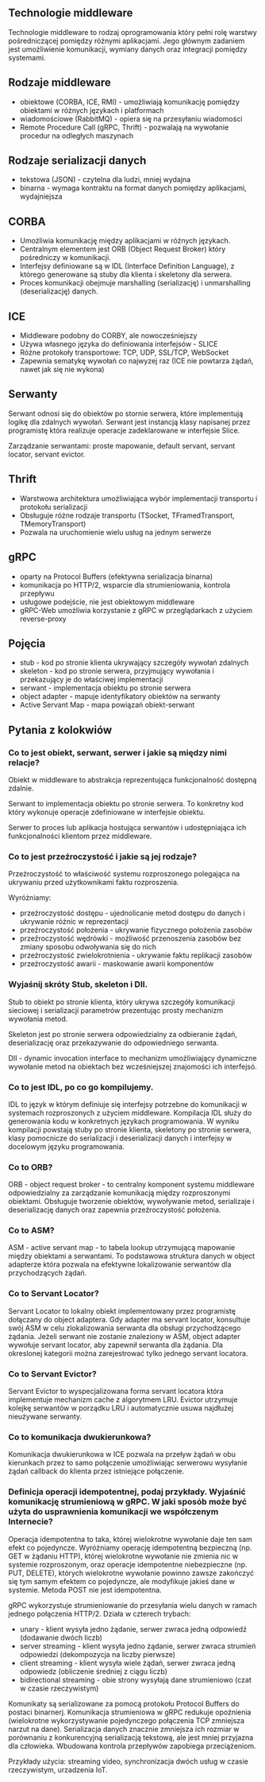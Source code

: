 ## Technologie middleware

Technologie middleware to rodzaj oprogramowania który pełni rolę warstwy pośredniczącej pomiędzy różnymi aplikacjami. Jego głównym zadaniem jest umożliwienie komunikacji, wymiany danych oraz integracji pomiędzy systemami. 

## Rodzaje middleware

- obiektowe (CORBA, ICE, RMI) - umożliwiają komunikację pomiędzy obiektami w różnych językach i platformach
- wiadomościowe (RabbitMQ) - opiera się na przesyłaniu wiadomości
- Remote Procedure Call (gRPC, Thrift) - pozwalają na wywołanie procedur na odległych maszynach

## Rodzaje serializacji danych

- tekstowa (JSON) - czytelna dla ludzi, mniej wydajna
- binarna - wymaga kontraktu na format danych pomiędzy aplikacjami, wydajniejsza

## CORBA

- Umożliwia komunikację między aplikacjami w różnych językach.
- Centralnym elementem jest ORB (Object Request Broker) który pośredniczy w komunikacji. 
- Interfejsy definiowane są w IDL (Interface Definition Language), z którego generowane są stuby dla klienta i skeletony dla serwera.
- Proces komunikacji obejmuje marshalling (serializację) i unmarshalling (deserializację) danych.

## ICE

- Middleware podobny do CORBY, ale nowocześniejszy
- Używa własnego języka do definiowania interfejsów - SLICE
- Różne protokoły transportowe: TCP, UDP, SSL/TCP, WebSocket
- Zapewnia sematykę wywołań co najwyzej raz (ICE nie powtarza żądań, nawet jak się nie wykona)

## Serwanty
Serwant odnosi się do obiektów po stornie serwera, które implementują logikę dla zdalnych wywołań. Serwant jest instancją klasy napisanej przez programistę która realizuje operacje zadeklarowane w interfejsie Slice.

Zarządzanie serwantami: proste mapowanie, default servant, servant locator, servant evictor. 

## Thrift
- Warstwowa architektura umożliwiająca wybór implementacji transportu i protokołu serializacji
- Obsługuje różne rodzaje transportu (TSocket, TFramedTransport, TMemoryTransport)
- Pozwala na uruchomienie wielu usług na jednym serwerze

## gRPC

- oparty na Protocol Buffers (efektywna serializacja binarna)
- komunikacja po HTTP/2, wsparcie dla strumieniowania, kontrola przepływu
- usługowe podejście, nie jest obiektowym middleware
- gRPC-Web umożliwia korzystanie z gRPC w przeglądarkach z użyciem reverse-proxy

## Pojęcia

- stub - kod po stronie klienta ukrywający szczegóły wywołań zdalnych
- skeleton - kod po stronie serwera, przyjmujący wywołania i przekazujący je do właściwej implementacji
- serwant - implementacja obiektu po stronie serwera
- object adapter - mapuje identyfikatory obiektów na serwanty
- Active Servant Map - mapa powiązań obiekt-serwant

## Pytania z kolokwiów

### Co to jest obiekt, serwant, serwer i jakie są między nimi relacje?

Obiekt w middleware to abstrakcja reprezentująca funkcjonalność dostępną zdalnie. 

Serwant to implementacja obiektu po stronie serwera. To konkretny kod który wykonuje operacje zdefiniowane w interfejsie obiektu.

Serwer to proces lub aplikacja hostująca serwantów i udostępniająca ich funkcjonalności klientom przez middleware.

### Co to jest przeźroczystość i jakie są jej rodzaje?

Przeźroczystość to właściwość systemu rozproszonego polegająca na ukrywaniu przed użytkownikami faktu rozproszenia. 

Wyróżniamy:
- przeźroczystość dostępu - ujednolicanie metod dostępu do danych i ukrywanie różnic w reprezentacji
- przeźroczystość położenia - ukrywanie fizycznego położenia zasobów
- przeźroczystość wędrówki - możliwość przenoszenia zasobów bez zmiany sposobu odwoływania się do nich
- przeźroczystość zwielokrotnienia - ukrywanie faktu replikacji zasobów
- przeźroczystość awarii - maskowanie awarii komponentów

### Wyjaśnij skróty Stub, skeleton i DII. 

Stub to obiekt po stronie klienta, który ukrywa szczegóły komunikacji sieciowej i serializacji parametrów prezentując prosty mechanizm wywołania metod. 

Skeleton jest po stronie serwera odpowiedzialny za odbieranie żądań, deserializację oraz przekazywanie do odpowiedniego serwanta. 

DII - dynamic invocation interface to mechanizm umożliwiający dynamiczne wywołanie metod na obiektach bez wcześniejszej znajomości ich interfejsó.

### Co to jest IDL, po co go kompilujemy. 

IDL to język w którym definiuje się interfejsy potrzebne do komunikacji w systemach rozproszonych z użyciem middleware. Kompilacja IDL służy do generowania kodu w konkretnych językach programowania. W wyniku kompilacji powstają stuby po stronie klienta, skeletony po stronie serwera, klasy pomocnicze do serializacji i deserializacji danych i interfejsy w docelowym języku programowania. 

### Co to ORB?

ORB - object request broker - to centralny komponent systemu middleware odpowiedzialny za zarządzanie komunikacją między rozproszonymi obiektami. Obsługuje tworzenie obiektów, wywoływanie metod, serializaje i deserializację danych oraz zapewnia przeźroczystość położenia. 

### Co to ASM?

ASM - active servant map - to tabela lookup utrzymującą mapowanie między obiektami a serwantami. To podstawowa struktura danych w object adapterze która pozwala na efektywne lokalizowanie serwantów dla przychodzących żądań. 

### Co to Servant Locator?

Servant Locator to lokalny obiekt implementowany przez programistę dołączany do object adaptera. Gdy adapter ma servant locator, konsultuje swój ASM w celu zlokalizowania serwanta dla obsługi przychodzącego żądania. Jeżeli serwant nie zostanie znaleziony w ASM, object adapter wywołuje servant locator, aby zapewnił serwanta dla żądania. Dla okreslonej kategorii można zarejestrować tylko jednego servant locatora.

### Co to Servant Evictor?

Servant Evictor to wyspecjalizowana forma servant locatora która implementuje mechanizm cache z algorytmem LRU. Evictor utrzymuje kolejkę serwantów w porządku LRU i automatycznie usuwa najdłużej nieużywane serwanty. 

### Co to komunikacja dwukierunkowa? 

Komunikacja dwukierunkowa w ICE pozwala na przeływ żądań w obu kierunkach przez to samo połączenie umożliwiając serwerowu wysyłanie żądań callback do klienta przez istniejące połączenie.

### Definicja operacji idempotentnej, podaj przykłady. Wyjaśnić komunikację strumieniową w gRPC. W jaki sposób może być użyta do usprawnienia komunikacji we współczenym Internecie?

Operacja idempotentna to taka, której wielokrotne wywołanie daje ten sam efekt co pojedyncze. Wyróżniamy operację idempotentną bezpieczną (np. GET w żądaniu HTTP), której wielokrotne wywołanie nie zmienia nic w systemie rozproszonym, oraz operacje idempotentne niebezpieczne (np. PUT, DELETE), których wielokrotne wywołanie powinno zawsze zakończyć się tym samym efektem co pojedyncze, ale modyfikuje jakieś dane w systemie. Metoda POST nie jest idempotentna. 

gRPC wykorzystuje strumieniowanie do przesyłania wielu danych w ramach jednego połączenia HTTP/2. Działa w czterech trybach: 

- unary - klient wysyła jedno żądanie, serwer zwraca jedną odpowiedź (dodawanie dwóch liczb)
- server streaming - klient wysyła jedno żądanie, serwer zwraca strumień odpowiedzi (dekompozycja na liczby pierwsze)
- client streaming - klient wysyła wiele żądań, serwer zwraca jedną odpowiedz (obliczenie średniej z ciągu liczb)
- bidirectional streaming - obie strony wysyłają dane strumieniowo (czat w czasie rzeczywistym)

Komunikaty są serializowane za pomocą protokołu Protocol Buffers do postaci binarnerj. Komunikacja strumieniowa w gRPC redukuje opoźnienia (wielokrotne wykorzystywanie pojedynczego połączenia TCP zmniejsza narzut na dane). Serializacja danych znacznie zmniejsza ich rozmiar w porównaniu z konkurencyjną serializacją tekstową, ale jest mniej przyjazna dla człowieka. Wbudowana kontrola przepływów zapobiega przeciążeniom. 

Przykłady użycia: streaming video, synchronizacja dwóch usług w czasie rzeczywistym, urzadzenia IoT. 